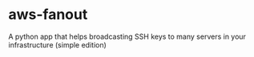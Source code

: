 # aws-fanout
A python app that helps broadcasting SSH keys to many servers in your infrastructure (simple edition)
